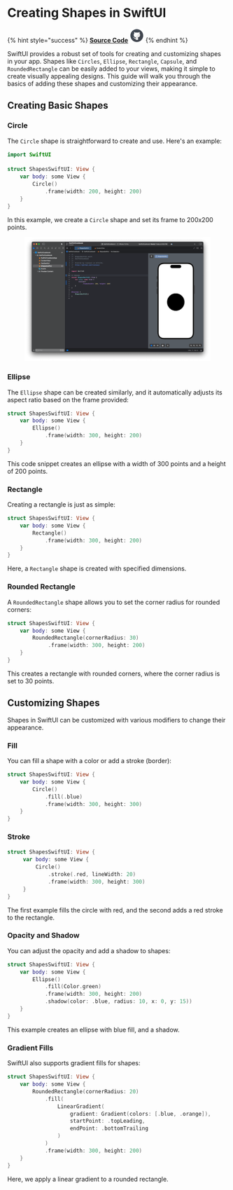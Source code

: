 # Creating Shapes in SwiftUI

{% hint style="success" %}
[**Source Code**](../../../src/SwiftUICookbook/SwiftUICookbook/ShapesSwiftUI.swift) <img src="../../.gitbook/assets/github-logo-icon.svg" alt="" data-size="original">
{% endhint %}

SwiftUI provides a robust set of tools for creating and customizing shapes in your app. Shapes like `Circles`, `Ellipse`, `Rectangle`, `Capsule`, and `RoundedRectangle` can be easily added to your views, making it simple to create visually appealing designs. This guide will walk you through the basics of adding these shapes and customizing their appearance.

## Creating Basic Shapes

### Circle

The `Circle` shape is straightforward to create and use. Here's an example:

```swift
import SwiftUI

struct ShapesSwiftUI: View {
    var body: some View {
        Circle()
            .frame(width: 200, height: 200)
    }
}
```

In this example, we create a `Circle` shape and set its frame to 200x200 points.

<figure><img src="../../.gitbook/assets/Screenshot 2024-06-11 at 8.55.04 PM.png" alt=""><figcaption></figcaption></figure>

### Ellipse

The `Ellipse` shape can be created similarly, and it automatically adjusts its aspect ratio based on the frame provided:

```swift
struct ShapesSwiftUI: View {
    var body: some View {
        Ellipse()
            .frame(width: 300, height: 200)
    }
}
```

This code snippet creates an ellipse with a width of 300 points and a height of 200 points.

### Rectangle

Creating a rectangle is just as simple:

```swift
struct ShapesSwiftUI: View {
    var body: some View {
        Rectangle()
            .frame(width: 300, height: 200)
    }
}
```

Here, a `Rectangle` shape is created with specified dimensions.

### Rounded Rectangle

A `RoundedRectangle` shape allows you to set the corner radius for rounded corners:

```swift
struct ShapesSwiftUI: View {
    var body: some View {
        RoundedRectangle(cornerRadius: 30)
             .frame(width: 300, height: 200)
    }
}
```

This creates a rectangle with rounded corners, where the corner radius is set to 30 points.

## Customizing Shapes

Shapes in SwiftUI can be customized with various modifiers to change their appearance.

### Fill

You can fill a shape with a color or add a stroke (border):

```swift
struct ShapesSwiftUI: View {
    var body: some View {
        Circle()
            .fill(.blue)
            .frame(width: 300, height: 300)
    }
}
```

### Stroke

```swift
struct ShapesSwiftUI: View {
     var body: some View {
         Circle()
             .stroke(.red, lineWidth: 20)
             .frame(width: 300, height: 300)
     }
}
```

The first example fills the circle with red, and the second adds a red stroke to the rectangle.

### Opacity and Shadow

You can adjust the opacity and add a shadow to shapes:

```swift
struct ShapesSwiftUI: View {
    var body: some View {
        Ellipse()
            .fill(Color.green)
            .frame(width: 300, height: 200)
            .shadow(color: .blue, radius: 10, x: 0, y: 15))
    }
}
```

This example creates an ellipse with blue fill, and a shadow.

### Gradient Fills

SwiftUI also supports gradient fills for shapes:

```swift
struct ShapesSwiftUI: View {
    var body: some View {
        RoundedRectangle(cornerRadius: 20)
            .fill(
                LinearGradient(
                    gradient: Gradient(colors: [.blue, .orange]),
                    startPoint: .topLeading,
                    endPoint: .bottomTrailing
                )
            )
            .frame(width: 300, height: 200)
    }
}
```

Here, we apply a linear gradient to a rounded rectangle.
